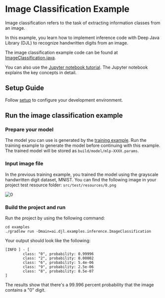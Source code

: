 # Image Classification Example

Image classification refers to the task of extracting information classes from an image.

In this example, you learn how to implement inference code with Deep Java Library (DJL) to recognize handwritten digits from an image.

The image classification example code can be found at [ImageClassification.java](https://github.com/awslabs/djl/blob/master/examples/src/main/java/ai/djl/examples/inference/ImageClassification.java).

You can also use the [Jupyter notebook tutorial](../../jupyter/tutorial/03_image_classification_with_your_model.ipynb).
The Jupyter notebook explains the key concepts in detail.

## Setup Guide

Follow [setup](../../docs/development/setup.md) to configure your development environment.

## Run the image classification example

### Prepare your model
The model you can use is generated by the [training example](train_mnist_mlp.md).
Run the training example to generate the model before continuing with this example.
The trained model will be stored as `build/model/mlp-XXXX.params`.

### Input image file
In the previous training example, you trained the model using the grayscale handwritten digit dataset, MNIST.
You can find the following image in your project test resource folder: `src/test/resources/0.png`

![0](../src/test/resources/0.png)

### Build the project and run

Run the project by using the following command:

```
cd examples
./gradlew run -Dmain=ai.djl.examples.inference.ImageClassification
```

Your output should look like the following:

```text
[INFO ] - [
        class: "0", probability: 0.99996
        class: "2", probability: 0.00002
        class: "6", probability: 5.4e-06
        class: "9", probability: 2.5e-06
        class: "8", probability: 8.5e-07
]
```

The results show that there's a 99.996 percent probability that the image contains a "0" digit.
